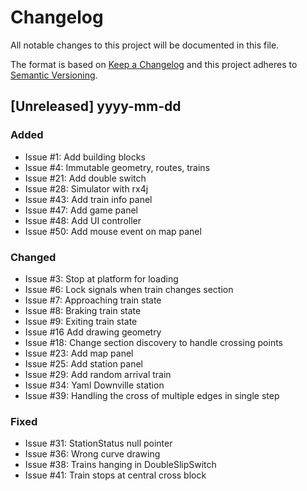 # Changelog

All notable changes to this project will be documented in this file.

The format is based on [Keep a Changelog](http://keepachangelog.com/en/1.0.0/)
and this project adheres to [Semantic Versioning](http://semver.org/spec/v2.0.0.html).

## [Unreleased] yyyy-mm-dd

### Added

- Issue #1: Add building blocks
- Issue #4: Immutable geometry, routes, trains
- Issue #21: Add double switch
- Issue #28: Simulator with rx4j
- Issue #43: Add train info panel
- Issue #47: Add game panel
- Issue #48: Add UI controller
- Issue #50: Add mouse event on map panel

### Changed 

- Issue #3: Stop at platform for loading
- Issue #6: Lock signals when train changes section
- Issue #7: Approaching train state
- Issue #8: Braking train state
- Issue #9: Exiting train state
- Issue #16  Add drawing geometry
- Issue #18: Change section discovery to handle crossing points
- Issue #23: Add map panel
- Issue #25: Add station panel
- Issue #29: Add random arrival train
- Issue #34: Yaml Downville station
- Issue #39: Handling the cross of multiple edges in single step

### Fixed

- Issue #31: StationStatus null pointer
- Issue #36: Wrong curve drawing
- Issue #38: Trains hanging in DoubleSlipSwitch
- Issue #41: Train stops at central cross block
